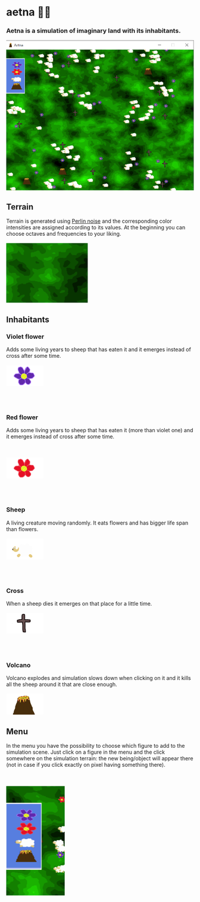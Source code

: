 # aetna 🌋🐑

### Aetna is a simulation of imaginary land with its inhabitants.

<img src="./Land_Generating/images/simulation.png" width = 600>

## Terrain

Terrain is generated using [Perlin noise](https://www.wikiwand.com/en/Perlin_noise) and the corresponding color intensities are assigned according to its values.  At the beginning you can choose octaves and frequencies to your liking.
</br></br>
<img src="./Land_Generating/images/terrain.png">


## Inhabitants

### Violet flower
Adds some living years to sheep that has eaten it and it emerges instead of cross after some time.
</br></br>
<img src="./Land_Generating/images/violet_flower_mini.bmp">

</br></br>

### Red flower
Adds some living years to sheep that has eaten it (more than violet one) and it emerges instead of cross after some time.

</br></br>
<img src="./Land_Generating/images/red_flower_mini.bmp">


</br></br>

### Sheep
A living creature moving randomly. It eats flowers and has bigger life span than flowers.
</br></br>
<img src="./Land_Generating/images/sheep_mini.bmp">


</br></br>

### Cross
When a sheep dies it emerges on that place for a little time.
</br></br>
<img src="./Land_Generating/images/cross_mini.bmp">


</br></br>

### Volcano
Volcano explodes and simulation slows down when clicking on it and it kills all the sheep around it that are close enough.
</br></br>
<img src="./Land_Generating/images/volcano_mini.bmp">


## Menu

In the menu you have the possibility to choose which figure to add to the simulation scene. Just click on a figure in the menu and the click somewhere on the simulation terrain: the new being/object will appear there (not in case if you click exactly on pixel having something there).

</br></br>
<img src="./Land_Generating/images/menu.png">
